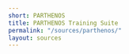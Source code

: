 ```yaml
---
short: PARTHENOS
title: PARTHENOS Training Suite
permalink: "/sources/parthenos/"
layout: sources
---
```

